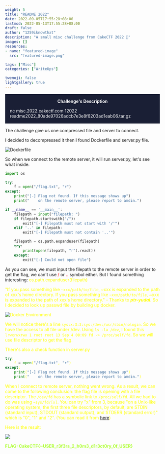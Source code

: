 ```yaml
---
weight: 5
title: "README 2022"
date: 2022-09-05T17:55:28+08:00
lastmod: 2022-05-13T17:55:28+08:00
draft: false
author: "1259iknowthat"
description: "A small misc challenge from CakeCTF 2022 🎂"
images: []
resources:
- name: "featured-image"
  src: "featured-image.png"

tags: ["Misc"]
categories: ["WriteUps"]

twemoji: false
lightgallery: true
---
```



<div class="warning" style="padding:0.1em; background-color:#1A1F35">
    <span>
        <p style="margin-top:1em; text-align:center">
            <b><span style="color:#FFFFFF !important">Challenge's Description</span></b>
        </p>
        <p style="margin-left:1em; color:#FFFFFF">
            nc misc.2022.cakectf.com 12022
            readme2022_80ade97026adcb7e3e8f6203ad1eab06.tar.gz
        </p>
        <p style="margin-bottom:1em; margin-right:1em; text-align:right; font-family:Georgia; color:#FFFFFF">
        </p>
    </span>
</div>

The challenge give us one compressed file and server to connect.

I decided to decompressed it then I found Dockerfile and server.py file.

![Dockerfile](https://user-images.githubusercontent.com/89141562/188305566-df9bfcdb-5123-476f-8c89-cf63b9e3af1a.png)

So when we connect to the remote server, it will run server.py, let's see what inside.

```python
import os

try:
    f = open("/flag.txt", "r")
except:
    print("[-] Flag not found. If this message shows up")
    print("    on the remote server, please report to amdin.")

if __name__ == '__main__':
    filepath = input("filepath: ")
    if filepath.startswith("/"):
        exit("[-] Filepath must not start with '/'")
    elif '..' in filepath:
        exit("[-] Filepath must not contain '..'")

    filepath = os.path.expanduser(filepath)
    try:
        print(open(filepath, "r").read())
    except:
        exit("[-] Could not open file")
```

As you can see, we must input the filepath to the remote server in order to get the flag, we can't use <font style="color:red">/</font> or <font style="color:red">..</font> symbol either. But I found something interesting: <font style="color:yellow">os.path.expanduser(</font><font style="color:green"><font style="color:yellow">filepath<font style="color:yellow"></font><font style="color:yellow">)</font>

"If you pass something like `~xxx/path/to/file`, \~xxx is expanded to the path of xxx's home directory. If you pass something like `~xxx/path/to/file`, \~xxx is expanded to the path of xxx's home directory." - Thanks to _**ptr-yudai**_. So I decided to look up passwd file by building up docker.

![Docker Environment](https://user-images.githubusercontent.com/89141562/188305576-fe067ec1-fd1f-4294-a8eb-0cd2075502d1.png)

We will notice there's a line `sys:x:3:3:sys:/dev:/usr/sbin/nologin`. So we have the access to all file under /dev. Using `ls -la /dev`, I found this `lrwxrwxrwx 1 root root 13 Sep 4 08:09 fd -> /proc/self/fd`. So we will use file descriptor to get the flag.

There's also a check function in server.py

```python
try:
    f = open("/flag.txt", "r")
except:
    print("[-] Flag not found. If this message shows up")
    print("    on the remote server, please report to amdin.")
```

When I connect to remote server, nothing went wrong. As a result, we can come to the following conclusion: the flag file is opening with a file descriptor. The `/dev/fd` has a symbolic link to `/proc/self/fd`. All we had to do was using `~sys/fd/[x]`. You can try "x" from 3, because "on a Unix-like operating system, the first three file descriptors, by default, are STDIN (standard input), STDOUT (standard output), and STDERR (standard error)" which is "0", "1" and "2". (You can read it from [here](https://www.computerhope.com/jargon/f/file-descriptor.htm))

Here is the result:

![](https://user-images.githubusercontent.com/89141562/188305587-de4f6df2-e9ae-4a44-b606-64ceffbbc894.png)

<b><font style="color:greenyellow">FLAG: CakeCTF{~USER_r3f3rs_2_h0m3_d1r3ct0ry_0f_USER}</font></b>
